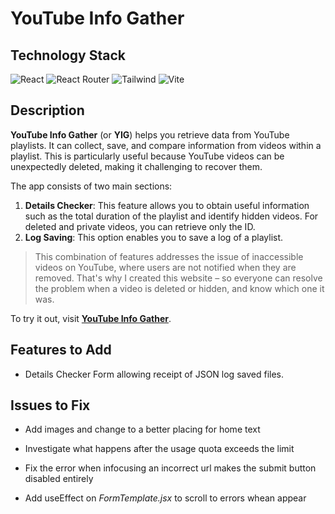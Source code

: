 # YouTube Info Gather

## Technology Stack

![React](https://adamaliweb.com/assets/technologies/react.svg)
![React Router](https://adamaliweb.com/assets/technologies/react-router.svg)
![Tailwind](https://adamaliweb.com/assets/technologies/tailwind.svg)
![Vite](https://adamaliweb.com/assets/technologies/vite.svg)

## Description

**YouTube Info Gather** (or **YIG**) helps you retrieve data from YouTube playlists. It can collect, save, and compare information from videos within a playlist. This is particularly useful because YouTube videos can be unexpectedly deleted, making it challenging to recover them.

The app consists of two main sections:

1. **Details Checker**: This feature allows you to obtain useful information such as the total duration of the playlist and identify hidden videos. For deleted and private videos, you can retrieve only the ID.
2. **Log Saving**: This option enables you to save a log of a playlist.

> This combination of features addresses the issue of inaccessible videos on YouTube, where users are not notified when they are removed. That's why I created this website – so everyone can resolve the problem when a video is deleted or hidden, and know which one it was.

To try it out, visit **[YouTube Info Gather](https://youtubeinfogather.adamaliweb.com/)**.

## Features to Add

-   Details Checker Form allowing receipt of JSON log saved files.

## Issues to Fix

-   Add images and change to a better placing for home text

-   Investigate what happens after the usage quota exceeds the limit

-   Fix the error when infocusing an incorrect url makes the submit button disabled entirely

-   Add useEffect on _FormTemplate.jsx_ to scroll to errors whean appear
